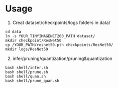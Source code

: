 # Usage

1. Creat dataset/checkpoints/logs folders in data/

```
cd data
ln -s YOUR_TINYIMAGENET200_PATH dataset/
mkdir checkpoint/ResNet50
cp /YOUR_PATH/resnet50.pth checkpoints/ResNet50/
mkdir logs/ResNet50
```

2. infer/pruning/quantization/pruning&quantization
```
bash shell/infer.sh
bash shell/prune.sh
bash shell/quan.sh
bash shell/prune_quan.sh
```
